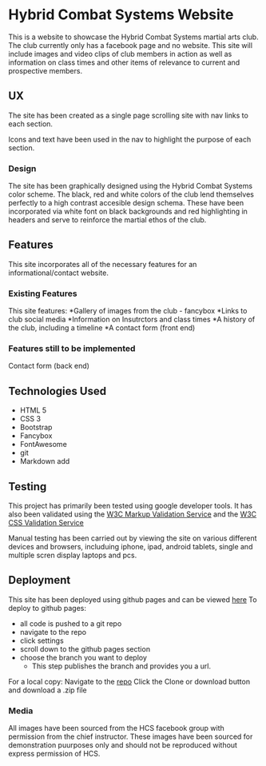 # Hybrid Combat Systems Website

This is a website to showcase the Hybrid Combat Systems martial arts club. 
The club currently only has a facebook page and no website. This site will include 
images and video clips of club members in action as well as information on class
times and other items of relevance to current and prospective members.

## UX
The site has been created as a single page scrolling site with nav links to each section. 

Icons and text have been used in the nav to highlight the purpose of each section. 

### Design
The site has been graphically designed using the Hybrid Combat Systems color scheme. The black, red and white colors of the club lend themselves perfectly to a high contrast accesible design schema. These have been incorporated via white font on black backgrounds and red highlighting in headers and serve to reinforce the martial ethos of the club. 

## Features
This site incorporates all of the necessary features for an informational/contact website. 

### Existing Features
This site features:
*Gallery of images from the club - fancybox
*Links to club social media
*Information on Insutrctors and class times
*A history of the club, including a timeline
*A contact form (front end)

### Features still to be implemented
Contact form (back end)

## Technologies Used
* HTML 5
* CSS 3
* Bootstrap
* Fancybox
* FontAwesome
* git
* Markdown add

## Testing
This project has primarily been tested using google developer tools. 
It has also been validated using the [W3C Markup Validation Service](https://validator.w3.org/) and the [W3C CSS Validation Service](http://jigsaw.w3.org/css-validator/)

Manual testing has been carried out by viewing the site on various different devices and browsers, includuing iphone, ipad, android tablets, single and multiple scren display laptops and pcs.

## Deployment
This site has been deployed using github pages and can be viewed [here](https://iandoyle01.github.io/hybrid-combat-systems/)
To deploy to github pages: 
* all code is pushed to a git repo 
* navigate to the repo 
* click settings
* scroll down to the github pages section
* choose the branch you want to deploy
    * This step publishes the branch and provides you a url.

For a local copy:
Navigate to the [repo](https://github.com/IanDoyle01/hybrid-combat-systems)
Click the Clone or download button and download a .zip file

### Media
All images have been sourced from the HCS facebook group with permission from the chief instructor. These images have been sourced for demonstration puurposes only and should not be reproduced without express permission of HCS.